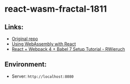 # react-wasm-fractal-1811

## Links:

- [Original repo](https://github.com/janczer/minimal-react-webpack-babel-setup)
- [Using WebAssembly with React](https://dev.to/brightdevs/using-webassembly-with-react-1led)
- [React + Webpack 4 + Babel 7 Setup Tutorial - RWieruch](https://www.robinwieruch.de/minimal-react-webpack-babel-setup/)

## Environment:

- Server: `http://localhost:8080`
